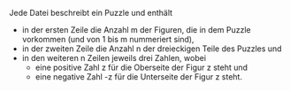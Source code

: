 Jede Datei beschreibt ein Puzzle und enthält

  * in der ersten Zeile die Anzahl m der Figuren, die in dem Puzzle vorkommen (und von 1 bis m nummeriert sind),
  * in der zweiten Zeile die Anzahl n der dreieckigen Teile des Puzzles und
  * in den weiteren n Zeilen jeweils drei Zahlen, wobei
    * eine positive Zahl z für die Oberseite der Figur z steht und
    * eine negative Zahl -z für die Unterseite der Figur z steht.
